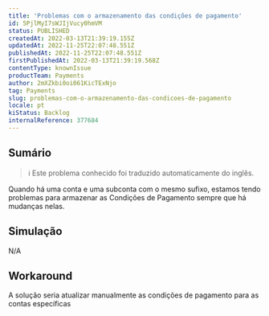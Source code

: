```yaml
---
title: 'Problemas com o armazenamento das condições de pagamento'
id: 5PjlMyI7sWJIjVucy0hmVM
status: PUBLISHED
createdAt: 2022-03-13T21:39:19.155Z
updatedAt: 2022-11-25T22:07:48.551Z
publishedAt: 2022-11-25T22:07:48.551Z
firstPublishedAt: 2022-03-13T21:39:19.568Z
contentType: knownIssue
productTeam: Payments
author: 2mXZkbi0oi061KicTExNjo
tag: Payments
slug: problemas-com-o-armazenamento-das-condicoes-de-pagamento
locale: pt
kiStatus: Backlog
internalReference: 377684
---
```


## Sumário

>ℹ️ Este problema conhecido foi traduzido automaticamente do inglês.


Quando há uma conta e uma subconta com o mesmo sufixo, estamos tendo problemas para armazenar as Condições de Pagamento sempre que há mudanças nelas.



## Simulação


N/A




## Workaround


A solução seria atualizar manualmente as condições de pagamento para as contas específicas

